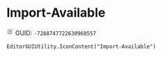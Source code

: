 # Import-Available
![](/img/Import-Available.png)
GUID: `-7288747722630960557`
```
EditorGUIUtility.IconContent("Import-Available")
```
